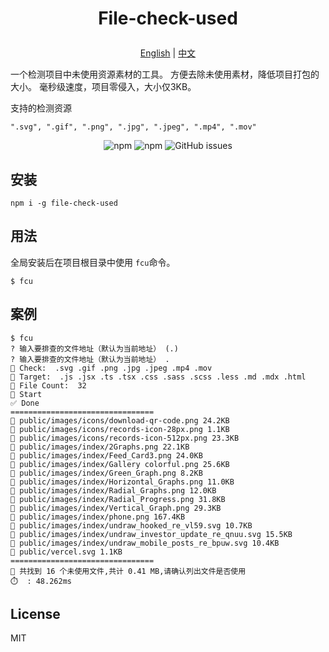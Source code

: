 <h1>
  <p align='center'>
    File-check-used
  </p>
</h1>

<p align='center'>
  <a href="./README.md">English</a>
  <span>|</span>
  <a href="./README.zh_CN.md">中文</a>
</p>

一个检测项目中未使用资源素材的工具。
方便去除未使用素材，降低项目打包的大小。
毫秒级速度，项目零侵入，大小仅3KB。

支持的检测资源

```
".svg", ".gif", ".png", ".jpg", ".jpeg", ".mp4", ".mov"
```

<p align='center'>
  <img alt="npm" src="https://img.shields.io/npm/dm/file-check-used">
  <img alt="npm" src="https://img.shields.io/npm/l/file-check-used">
  <img alt="GitHub issues" src="https://img.shields.io/github/issues-raw/weipengzou/file-check-used">
</p>

## 安装

```shell
npm i -g file-check-used
```

## 用法

全局安装后在项目根目录中使用 `fcu`命令。

```shell
$ fcu
```

## 案例

```shell
$ fcu
? 输入要排查的文件地址（默认为当前地址） (.)
? 输入要排查的文件地址（默认为当前地址） .
📌 Check:  .svg .gif .png .jpg .jpeg .mp4 .mov
📌 Target:  .js .jsx .ts .tsx .css .sass .scss .less .md .mdx .html
📁 File Count:  32
🚅 Start
✅ Done
================================
📁 public/images/icons/download-qr-code.png 24.2KB
📁 public/images/icons/records-icon-28px.png 1.1KB
📁 public/images/icons/records-icon-512px.png 23.3KB
📁 public/images/index/2Graphs.png 22.1KB
📁 public/images/index/Feed_Card3.png 24.0KB
📁 public/images/index/Gallery colorful.png 25.6KB
📁 public/images/index/Green_Graph.png 8.2KB
📁 public/images/index/Horizontal_Graphs.png 11.0KB
📁 public/images/index/Radial_Graphs.png 12.0KB
📁 public/images/index/Radial_Progress.png 31.8KB
📁 public/images/index/Vertical_Graph.png 29.3KB
📁 public/images/index/phone.png 167.4KB
📁 public/images/index/undraw_hooked_re_vl59.svg 10.7KB
📁 public/images/index/undraw_investor_update_re_qnuu.svg 15.5KB
📁 public/images/index/undraw_mobile_posts_re_bpuw.svg 10.4KB
📁 public/vercel.svg 1.1KB
================================
🔎 共找到 16 个未使用文件,共计 0.41 MB,请确认列出文件是否使用
⏱️  : 48.262ms
```

## License

MIT
